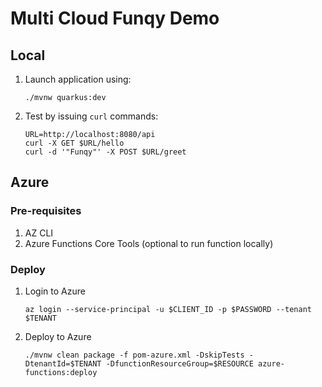# Multi Cloud Funqy Demo

## Local

1. Launch application using:
    ```
    ./mvnw quarkus:dev
    ```
1. Test by issuing `curl` commands:
    ```
    URL=http://localhost:8080/api
    curl -X GET $URL/hello 
    curl -d '"Funqy"' -X POST $URL/greet
    ```
## Azure 

### Pre-requisites

1. AZ CLI
1. Azure Functions Core Tools (optional to run function locally)

### Deploy

1. Login to Azure
    ```
    az login --service-principal -u $CLIENT_ID -p $PASSWORD --tenant $TENANT
    ```

1. Deploy to Azure
        
    ```
    ./mvnw clean package -f pom-azure.xml -DskipTests -DtenantId=$TENANT -DfunctionResourceGroup=$RESOURCE azure-functions:deploy
    ```

